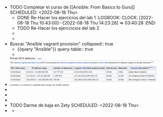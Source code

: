 - TODO Completar el curso de [[Ansible: From Basics to Guru]]
  SCHEDULED: <2022-08-18 Thu>
	- DONE Re-Hacer los ejercicios del lab 1
	  :LOGBOOK:
	  CLOCK: [2022-08-18 Thu 10:43:00]--[2022-08-18 Thu 14:23:28] =>  03:40:28
	  :END:
	- TODO Re-Hacer los ejerccicios del lab 2
	-
	-
- Buscar "Ansible vagrant provision"
  collapsed:: true
	- {{query "Ansible"}}
	  query-table:: true
	-
- ![image.png](../assets/image_1660842564987_0.png)
-
-
-
- TODO Darme de baja en Zety
  SCHEDULED: <2022-08-18 Thu>
-
	-